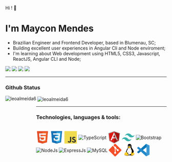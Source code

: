 Hi ! 👋
# I'm Maycon Mendes 
  * Brazilian Engineer and Frontend Developer, based in Blumenau, SC;
  * Building excellent user experiences in Angular Cli and Node enviroment;
  * I'm learning about Web development using HTML5, CSS3, Javascript, ReactJS, Angular CLI and Node;
      
<div> 
      
  <a href = "mailto:mayconsouzamendes@gmail.com"><img src="https://img.shields.io/badge/-Gmail-%23333?style=for-the-badge&logo=gmail&logoColor=white" target="_blank"></a>
  <a href="https://www.linkedin.com/in/omayconmendes" target="_blank"><img src="https://img.shields.io/badge/LinkedIn-0077B5?style=for-the-badge&logo=linkedin&logoColor=white" target="_blank"></a>
  <a href="https://instagram.com/omayconmendes" target="_blank"><img src="https://img.shields.io/badge/-Instagram-%23E4405F?style=for-the-badge&logo=instagram&logoColor=white" target="_blank"></a>
   <a href = "https://t.me/omayconmendes"><img src="https://img.shields.io/badge/Telegram-2CA5E0?style=for-the-badge&logo=telegram&logoColor=white"></a>
 
</div>

<hr>


### Github Status
<p><img align="left" height="180em" src="https://github-readme-stats.vercel.app/api/top-langs?username=leoalmeida6&show_icons=true&locale=en&layout=compact" alt="leoalmeida6" /></p>

<p>&nbsp;<img align="center" height="180em" src="https://github-readme-stats.vercel.app/api?username=leoalmeida6&show_icons=true&locale=en" alt="leoalmeida6" /></p>

<hr>

### Technologies, languages & tools: 
<div style="display: inline_block" align:"center"><br>
  
  <img align="center" alt="HTML" height="40" width="40" src="https://raw.githubusercontent.com/devicons/devicon/master/icons/html5/html5-original.svg">
  <img align="center" alt="CSS" height="40" width="40" src="https://raw.githubusercontent.com/devicons/devicon/master/icons/css3/css3-original.svg"> 
  <img align="center" alt="JavaScript" height="40" width="40" src="https://raw.githubusercontent.com/devicons/devicon/master/icons/javascript/javascript-original.svg">
  <img align="center" alt="TypeScript" height="40" width="40" src="https://cdn.jsdelivr.net/gh/devicons/devicon/icons/typescript/typescript-original.svg" />
  <img align="center" alt="Angular" height="40" width="40" src="https://raw.githubusercontent.com/devicons/devicon/master/icons/angularjs/angularjs-original.svg">
  <img align="center" alt="Tailwind CSS" height="40" width="40" src="https://raw.githubusercontent.com/devicons/devicon/master/icons/tailwindcss/tailwindcss-plain.svg">
  <img align="center" alt="Bootstrap" height="40" width="40" src="https://cdn.jsdelivr.net/gh/devicons/devicon/icons/bootstrap/bootstrap-original.svg" />
  <img align="center" alt="NodeJs" height="40" width="40" src="https://cdn.jsdelivr.net/gh/devicons/devicon/icons/nodejs/nodejs-original.svg" />
  <img align="center" alt="ExpressJs" height="40" width="40" src="https://cdn.jsdelivr.net/gh/devicons/devicon/icons/express/express-original.svg" />
  <img align="center" alt="MySQL" height="40" width="40" src="https://cdn.jsdelivr.net/gh/devicons/devicon/icons/mysql/mysql-plain-wordmark.svg" />
  
  <img align="center" alt="Git" height="40" width="40" src="https://raw.githubusercontent.com/devicons/devicon/master/icons/git/git-original.svg">
  <img align="center" alt="Linux" height="40" width="40" src="https://raw.githubusercontent.com/devicons/devicon/master/icons/linux/linux-original.svg">
  <img align="center" alt="Visual Studio Code" height="40" width="40" src="https://raw.githubusercontent.com/devicons/devicon/master/icons/vscode/vscode-original.svg">
   
</div>

<!---
omayconmendes/omayconmendes is a ✨ special ✨ repository because its `README.md` (this file) appears on your GitHub profile.
You can click the Preview link to take a look at your changes.
--->
